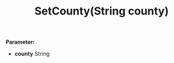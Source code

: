 ﻿---
uid: crmscript_ref_NSAddressSyncData_SetCounty
title: SetCounty(String county)
intellisense: NSAddressSyncData.SetCounty
keywords: NSAddressSyncData, GetCounty
so.topic: reference
---



**Parameter:** 
 - **county** String


